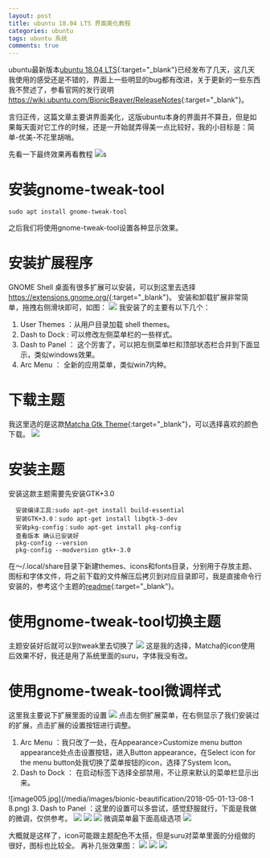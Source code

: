 ```yaml
---
layout: post
title: ubuntu 18.04 LTS 界面美化教程
categories: ubuntu
tags: ubuntu 系统
comments: true
---
```


ubuntu最新版本[ubuntu 18.04 LTS](https://www.ubuntu.com/download/desktop){:target="_blank"}已经发布了几天，这几天我使用的感受还是不错的，界面上一些明显的bug都有改进，关于更新的一些东西我不赘述了，参看官网的发行说明<https://wiki.ubuntu.com/BionicBeaver/ReleaseNotes>{:target="_blank"}。

言归正传，这篇文章主要讲界面美化，这版ubuntu本身的界面并不算丑，但是如果每天面对它工作的时候，还是一开始就弄得美一点比较好，我的小目标是：简单-优美-不花里胡哨。

先看一下最终效果再看教程
![](https://ws1.sinaimg.cn/large/7bb8bd97gy1fu6o4aw7osj211y0lcb29.jpg)s

# 安装gnome-tweak-tool

```shell
sudo apt install gnome-tweak-tool
```

之后我们将使用gnome-tweak-tool设置各种显示效果。

# 安装扩展程序

GNOME Shell 桌面有很多扩展可以安装，可以到这里去选择<https://extensions.gnome.org/>{:target="_blank"}。
安装和卸载扩展非常简单，拖拽右侧滑块即可，如图：
![](https://ws1.sinaimg.cn/large/7bb8bd97gy1fu6o5tveq0g20id060t94.gif)
我安装了的主要有以下几个：

1. User Themes ：从用户目录加载 shell themes。
2. Dash to Dock : 可以修改左侧菜单栏的一些样式。
3. Dash to Panel ： 这个厉害了，可以把左侧菜单栏和顶部状态栏合并到下面显示，类似windows效果。
4. Arc Menu ： 全新的应用菜单，类似win7内种。

# 下载主题

我这里选的是这款[Matcha Gtk Theme](https://www.gnome-look.org/p/1187179/){:target="_blank"}，可以选择喜欢的颜色下载。
![](https://ws1.sinaimg.cn/large/7bb8bd97gy1fu6o6ru9zwj20nw0f9mzb.jpg)

# 安装主题

安装这款主题需要先安装GTK+3.0

```shell
  安装编译工具:sudo apt-get install build-essential
  安装GTK+3.0：sudo apt-get install libgtk-3-dev
  安装pkg-config：sudo apt-get install pkg-config
  查看版本 确认已安装好
  pkg-config --version
  pkg-config --modversion gtk+-3.0
```

在～/.local/share目录下新建themes、icons和fonts目录，分别用于存放主题、图标和字体文件，将之前下载的文件解压后拷贝到对应目录即可，我是直接命令行安装的，参考这个主题的[readme](https://github.com/vinceliuice/matcha){:target="_blank"}。

# 使用gnome-tweak-tool切换主题

主题安装好后就可以到tweak里去切换了
![](https://ws1.sinaimg.cn/large/7bb8bd97gy1fu6o7q76j2j20jg0dvjsb.jpg)
这是我的选择，Matcha的icon使用后效果不好，我还是用了系统里面的suru，字体我没有改。

# 使用gnome-tweak-tool微调样式

这里我主要说下扩展里面的设置
![](https://ws1.sinaimg.cn/large/7bb8bd97gy1fu6o8bvg93j20jg0dvmyp.jpg)
点击左侧扩展菜单，在右侧显示了我们安装过的扩展，点击扩展的设置按钮进行调整。

1. Arc Menu ：我只改了一处，在Appearance>Customize menu button appearance处点击设置按钮，进入Button appearance，在Select icon for the menu button处我切换了菜单按钮的icon，选择了System Icon。
2. Dash to Dock ： 在启动标签下选择全部禁用，不让原来默认的菜单栏显示出来。

![image005.jpg](/media/images/bionic-beautification/2018-05-01-13-08-1
8.png)
3. Dash to Panel ：这里的设置可以多尝试，感觉舒服就行，下面是我做的微调，仅供参考。
![](https://ws1.sinaimg.cn/large/7bb8bd97gy1fu6o934x6sj20go0j6gmv.jpg)
![](https://ws1.sinaimg.cn/large/7bb8bd97gy1fu6o9z2ccoj20go0j6jsv.jpg)
![](https://ws1.sinaimg.cn/large/7bb8bd97gy1fu6oaed3vjj20go0j6myk.jpg)
微调菜单最下面高级选项
![](https://ws1.sinaimg.cn/large/7bb8bd97gy1fu6oaty10kj20a304njru.jpg)

大概就是这样了，icon可能跟主题配色不太搭，但是suru对菜单里面的分组做的很好，图标也比较全。
再补几张效果图：
![](https://ws1.sinaimg.cn/large/7bb8bd97gy1fu6obiwc6tj211y0lckjl.jpg)
![](https://ws1.sinaimg.cn/large/7bb8bd97gy1fu6obwlbymj20oq0fzwgh.jpg)
![](https://ws1.sinaimg.cn/large/7bb8bd97gy1fu6ocdf3ygg20g40h1e81.gif)
